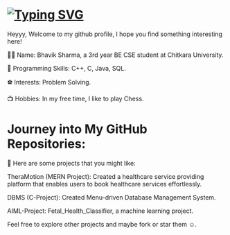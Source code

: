 # [![Typing SVG](https://readme-typing-svg.demolab.com?font=Fira+Code&size=35&duration=4000&pause=1000&color=F7F7F7&width=700&height=65&lines=Hi+my+name+is+Bhavik+Sharma%F0%9F%91%8B)](https://git.io/typing-svg)

Heyyy, Welcome to my github profile, I hope you find something interesting here!

👨‍💻 Name: Bhavik Sharma, a 3rd year BE CSE student at Chitkara University.

🧠 Programming Skills: C++, C, Java, SQL.

⚽ Interests: Problem Solving.

📺 Hobbies: In my free time, I like to play Chess.

# Journey into My GitHub Repositories:
💼 Here are some projects that you might like:

TheraMotion (MERN Project): Created a healthcare service providing platform that enables users to book healthcare services effortlessly.

DBMS (C-Project): Created Menu-driven Database Management System.

AIML-Project: Fetal_Health_Classifier, a machine learning project.

Feel free to explore other projects and maybe fork or star them ☺️.
